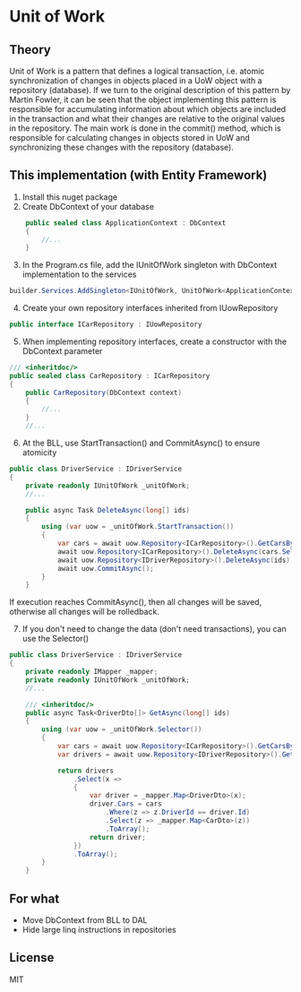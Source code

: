 ﻿# Unit of Work
## Theory
Unit of Work is a pattern that defines a logical transaction, i.e. atomic synchronization of changes in objects placed in a UoW object with a repository (database).
If we turn to the original description of this pattern by Martin Fowler, it can be seen that the object implementing this pattern is responsible for accumulating information about which objects are included in the transaction and what their changes are relative to the original values in the repository. The main work is done in the commit() method, which is responsible for calculating changes in objects stored in UoW and synchronizing these changes with the repository (database).

## This implementation (with Entity Framework)
1. Install this nuget package
2. Create DbContext of your database
```cs
    public sealed class ApplicationContext : DbContext
    {
        //...
    }
```
3. In the Program.cs file, add the IUnitOfWork singleton with DbContext implementation to the services
```cs
builder.Services.AddSingleton<IUnitOfWork, UnitOfWork<ApplicationContext>>();
```
4. Create your own repository interfaces inherited from IUowRepository
```cs
public interface ICarRepository : IUowRepository
```
5. When implementing repository interfaces, create a constructor with the DbContext parameter
```cs
/// <inheritdoc/>
public sealed class CarRepository : ICarRepository
{
    public CarRepository(DbContext context)
    {
        //...
    }
    //...
```
6. At the BLL, use StartTransaction() and CommitAsync() to ensure atomicity
```cs
public class DriverService : IDriverService
{
    private readonly IUnitOfWork _unitOfWork;
    //...

    public async Task DeleteAsync(long[] ids)
    {
        using (var uow = _unitOfWork.StartTransaction())
        {
            var cars = await uow.Repository<ICarRepository>().GetCarsByDriverIdsAsync(ids);
            await uow.Repository<ICarRepository>().DeleteAsync(cars.Select(x => x.Id));
            await uow.Repository<IDriverRepository>().DeleteAsync(ids);
            await uow.CommitAsync();
        }
    }
```
If execution reaches CommitAsync(), then all changes will be saved, otherwise all changes will be rolledback.

7. If you don't need to change the data (don't need transactions), you can use the Selector()
```cs
public class DriverService : IDriverService
{
    private readonly IMapper _mapper;
    private readonly IUnitOfWork _unitOfWork;
    //...

    /// <inheritdoc/>
    public async Task<DriverDto[]> GetAsync(long[] ids)
    {
        using (var uow = _unitOfWork.Selector())
        {
            var cars = await uow.Repository<ICarRepository>().GetCarsByDriverIdsAsync(ids);
            var drivers = await uow.Repository<IDriverRepository>().GetAsync(ids);

            return drivers
                .Select(x =>
                {
                    var driver = _mapper.Map<DriverDto>(x);
                    driver.Cars = cars
                        .Where(z => z.DriverId == driver.Id)
                        .Select(z => _mapper.Map<CarDto>(z))
                        .ToArray();
                    return driver;
                })
                .ToArray();
        }
    }
```
## For what
- Move DbContext from BLL to DAL
- Hide large linq instructions in repositories

## License
MIT